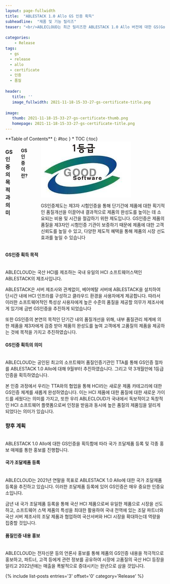 ```yaml
---
layout: page-fullwidth
title:  "ABLESTACK 1.0 Allo GS 인증 획득"
subheadline:  "제품 및 기능 릴리즈"
teaser: "<br/>ABLECLOUD는 최근 릴리즈한 ABLESTACK 1.0 Allo 버전에 대한 GS(Good Software)인증 1등급을 획득하였습니다. 이러한 성과를 발판 삼아 앞으로 제품의 우수성을 널리 알리고, 국가 조달 제품 등록을 통해 국산 HCI로써 시장을 이끌어 나가는 기업이 되겠습니다. "

categories:
    - Release
tags:
  - gs
  - release
  - allo
  - certificate
  - 인증
  - 품질

header:
   title: ''
   image_fullwidth: 2021-11-18-15-33-27-gs-certificate-title.png

image:
   thumb: 2021-11-18-15-33-27-gs-certificate-thumb.png
   homepage: 2021-11-18-15-33-27-gs-certificate-title.png
---
```


<div class="row">
<div class="medium-4 medium-push-8 columns" markdown="1">
  <div class="panel radius" markdown="1">
  **Table of Contents**
  {: #toc }
  *  TOC
  {:toc}
  </div>
</div><!-- /.medium-4.columns -->

  <div class="medium-8 medium-pull-4 columns" markdown="1">

### GS인증의 목적과 의미

#### GS인증이란?
  <br/>
  <div class="row">
    <div class="small-4 columns">
        <img src="/images/gs-certificate.jpeg">
    </div>
    <div class="small-8 columns">
        <p>
          GS인증제도는 제3자 시험인증을 통해 단기간에 제품에 대한 획기적인 품질개선을 이끌어내 결과적으로 제품의 완성도를 높이는 데 소요되는 비용 및 시간을 절감하기 위한 제도입니다. GS인증은 제품의 품질을 제3자인 시험인증 기관이 보증하기 때문에 제품에 대한 고객 신뢰도를 높일 수 있고, 다양한 제도적 혜택을 통해 제품의 시장 선도 효과를 높일 수 있습니다 
        </p>
    </div>
  </div>

  </div>
</div>

#### GS인증 획득 목적
<br/>
ABLECLOUD는 국산 HCI를 제조하는 국내 유일의 HCI 소프트웨어스택인 ABLESTACK의 제조사입니다. 

ABLESTACK은 서버 제조사와 관계없이, 베어메탈 서버에 ABLESTACK을 설치하여 단시간 내에 HCI 인프라를 구성하고 클라우드 환경을 사용자에게 제공합니다. 따라서 이러한 소프트웨어적인 특성상 사용자에게 높은 수준의 품질을 제공할 의무가 제조사에게 있기에 금번 GS인증을 추진하게 되었습니다 

또한 GS인증의 본연의 목적인 단기간 내의 품질개선을 위해, 내부 품질관리 체계에 의한 제품을 제3자에게 검증 받아 제품의 완성도를 높여 고객에게 고품질의 제품을 제공하는 것에 목적을 가지고 추진하였습니다. 

#### GS인증 획득의 의미
<br/>
ABLECLOUD는 공인된 최고의 소프트웨어 품질인증기관인 TTA를 통해 GS인증 절차를 ABLESTACK 1.0 Allo에 대해 9월부터 추진하였습니다. 그리고 약 3개월만에 1등급 인증을 획득하였습니다.

본 인증 과정에서 우리는 TTA와의 협업을 통해 HCI라는 새로운 제품 카테고리에 대한 GS인증 체계를 새롭게 완성하였습니다. 이는 HCI 제품에 대한 품질에 대한 새로운 가이드를 세웠다는 의미를 가지고, 또한 우리 ABLECLOUD가 국내에서 독보적이고 독창적인 HCI 소프트웨어 플랫폼으로써 인정을 받음과 동시에 높은 품질의 제품임을 알리게 되었다는 의미가 있습니다. 
<br/>

### 향후 계획
<br/>
ABLESTACK 1.0 Allo에 대한 GS인증을 획득함에 따라 국가 조달제품 등록 및 각종 홍보 매체를 통한 홍보를 진행합니다. 

#### 국가 조달제품 등록
<br/>
ABLECLOUD는 2021년 연말을 목표로 ABLESTACK 1.0 Allo에 대한 국가 조달제품 등록을 추진하고 있습니다. 이러한 조달제품 등록에 있어 GS인증은 매우 중요한 인증요소입니다. 

금년 내 국가 조달제품 등록을 통해 국산 HCI 제품으로써 유일한 제품으로 시장을 선도하고, 소프트웨어 스택 제품의 특성을 최대한 활용하여 국내 전역에 있는 조달 파트너와 국산 서버 제조사의 조달 제품과 협업하여 국산서버와 HCI 시장을 확대하는데 역량을 집중할 것입니다. 


#### 품질인증 내용 홍보
<br/>
ABLECLOUD는 전자신문 등의 언론사 홍보를 통해 제품의 GS인증 내용을 적극적으로 홍보하고, 파트너, 고객 등에게 관련 정보를 공유하여 시장에 고품질의 국산 HCI 등장을 알리고 2022년에는 매출을 폭발적으로 증대시키는 원년으로 삼을 것입니다. 


{% include list-posts entries='3' offset='0' category='Release' %}